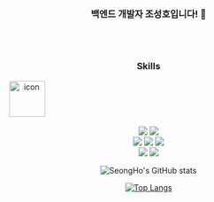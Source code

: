 <div align="center">
  
  <!-- ![header](https://capsule-render.vercel.app/api?type=waving&color=auto&height=300&section=header&text=Hi&nbsp;there!&fontSize=60) -->
  
  ### 백엔드 개발자 조성호입니다! :rocket:
<br><br>

  ### Skills
<p>
<div style="display: flex; align-items: flex-start;"><img src="https://techstack-generator.vercel.app/java-icon.svg" alt="icon" width="65" height="65" /></div><br>
<img src="https://img.shields.io/badge/Spring-6DB33F?style=for-the-badge&logo=spring&logoColor=white"/>
<img src="https://img.shields.io/badge/Spring Boot-6DB33F?style=for-the-badge&logo=springboot&logoColor=white"/><br>
<img src="https://img.shields.io/badge/Hibernate-59666C?style=for-the-badge&logo=hibernate&logoColor=white"/>
<img src="https://img.shields.io/badge/MySQL-4479A1?style=for-the-badge&logo=mysql&logoColor=white"/>
<img src="https://img.shields.io/badge/Redis-DC382D?style=for-the-badge&logo=redis&logoColor=white"/><br>
<img src="https://img.shields.io/badge/Git-F05032?style=for-the-badge&logo=git&logoColor=white"/>
<img src="https://img.shields.io/badge/Github Actions-2088FF?style=for-the-badge&logo=githubactions&logoColor=white"/>
</p>
  
![SeongHo's GitHub stats](https://github-readme-stats.vercel.app/api?username=SeongHo5&count_private=true&show_icons=true&theme=default) 

[![Top Langs](https://github-readme-stats.vercel.app/api/top-langs/?username=SeongHo5&layout=compact)](https://github.com/SeongHo5/github-readme-stats)

</div>
